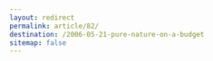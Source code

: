 ```yaml
---
layout: redirect
permalink: article/82/
destination: /2006-05-21-pure-nature-on-a-budget
sitemap: false
---
```

